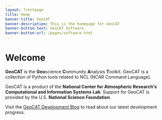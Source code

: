 ```yaml
---
layout: frontpage
title: Home
banner-title: GeoCAT
banner-description: This is the homepage for GeoCAT
banner-button-text: GeoCAT Software
banner-button-url: /pages/software.html
---
```


# Welcome

**GeoCAT** is the **Geo**science **C**ommunity **A**nalysis **T**oolkit. GeoCAT is a collection of Python tools related to NCL (NCAR Command Language).

GeoCAT is a product of the **National Center for Atmospheric Research's Computational and Information Systems Lab**. Support for GeoCAT is provided by the U.S. **National Science Foundation**.

Visit the [GeoCAT Development Blog](blog) to read about our latest development progress.
